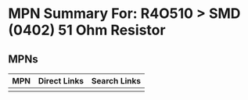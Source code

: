 



# MPN Summary For: R4O510 > SMD (0402) 51 Ohm Resistor

## MPNs
  

|MPN|Direct Links|Search Links|
| :--- | :--- | :--- |
||||
